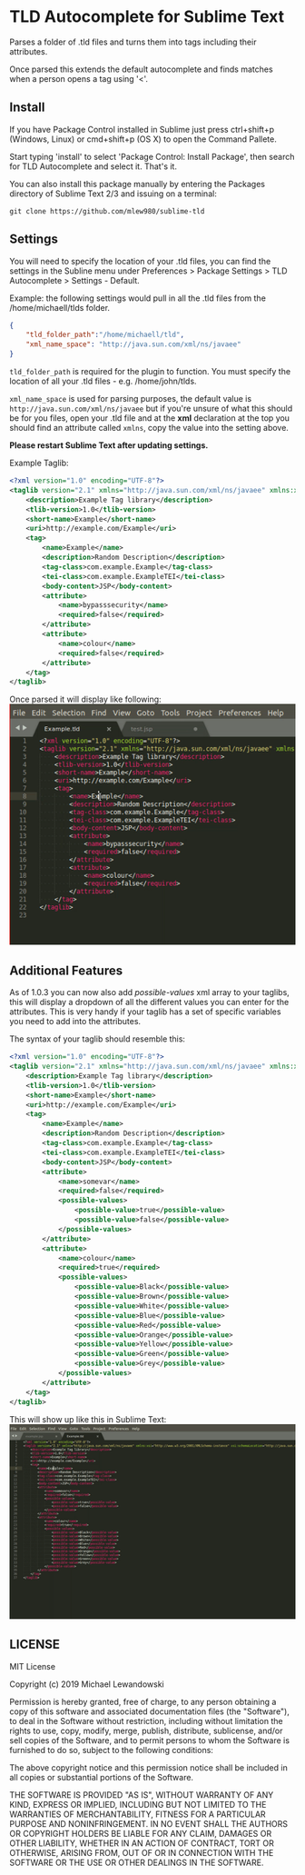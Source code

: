 TLD Autocomplete for Sublime Text
===========================================================

Parses a folder of .tld files and turns them into tags including their attributes.

Once parsed this extends the default autocomplete and finds matches when a person opens a tag using '<'.


Install
-------

If you have Package Control installed in Sublime just press ctrl+shift+p (Windows, Linux) or cmd+shift+p (OS X) to open the Command Pallete.

Start typing 'install' to select 'Package Control: Install Package', then search for TLD Autocomplete and select it. That's it.

You can also install this package manually by entering the Packages directory of Sublime Text 2/3 and issuing on a terminal:

    git clone https://github.com/mlew980/sublime-tld


Settings
--------

You will need to specify the location of your .tld files, you can find the settings in the Subline menu under Preferences > Package Settings > TLD Autocomplete > Settings - Default.

Example: the following settings would pull in all the .tld files from the /home/michaell/tlds folder.

```json
{
	"tld_folder_path":"/home/michaell/tld",
	"xml_name_space": "http://java.sun.com/xml/ns/javaee"
}
```

`tld_folder_path` is required for the plugin to function. You must specify the location of all your .tld files - e.g. /home/john/tlds.

`xml_name_space` is used for parsing purposes, the default value is `http://java.sun.com/xml/ns/javaee` but if you're unsure of what this should be for you files, open your .tld file and at the <b>xml</b> declaration at the top you should find an attribute called `xmlns`, copy the value into the setting above.

<b>Please restart Sublime Text after updating settings.</b>

Example Taglib:
```xml
<?xml version="1.0" encoding="UTF-8"?>
<taglib version="2.1" xmlns="http://java.sun.com/xml/ns/javaee" xmlns:xsi="http://www.w3.org/2001/XMLSchema-instance" xsi:schemaLocation="http://java.sun.com/xml/ns/javaee http://java.sun.com/xml/ns/javaee/web-jsptaglibrary_2_1.xsd">
    <description>Example Tag library</description>
    <tlib-version>1.0</tlib-version>
    <short-name>Example</short-name>
    <uri>http://example.com/Example</uri>
    <tag>
        <name>Example</name>
        <description>Random Description</description>
        <tag-class>com.example.Example</tag-class>
        <tei-class>com.example.ExampleTEI</tei-class>
        <body-content>JSP</body-content>
        <attribute>
            <name>bypasssecurity</name>
            <required>false</required>
        </attribute>
        <attribute>
            <name>colour</name>
            <required>false</required>
        </attribute>
    </tag>
</taglib>
```

Once parsed it will display like following:  
![](tld_plugin.gif)

Additional Features
-------

As of 1.0.3 you can now also add *possible-values* xml array to your taglibs, this will display a dropdown of all the different values you can enter for the attributes. This is very handy if your taglib has a set of specific variables you need to add into the attributes.

The syntax of your taglib should resemble this:
```xml
<?xml version="1.0" encoding="UTF-8"?>
<taglib version="2.1" xmlns="http://java.sun.com/xml/ns/javaee" xmlns:xsi="http://www.w3.org/2001/XMLSchema-instance" xsi:schemaLocation="http://java.sun.com/xml/ns/javaee http://java.sun.com/xml/ns/javaee/web-jsptaglibrary_2_1.xsd">
    <description>Example Tag library</description>
    <tlib-version>1.0</tlib-version>
    <short-name>Example</short-name>
    <uri>http://example.com/Example</uri>
    <tag>
        <name>Example</name>
        <description>Random Description</description>
        <tag-class>com.example.Example</tag-class>
        <tei-class>com.example.ExampleTEI</tei-class>
        <body-content>JSP</body-content>
        <attribute>
            <name>somevar</name>
            <required>false</required>
            <possible-values>
                <possible-value>true</possible-value>
            	<possible-value>false</possible-value>
            </possible-values>
        </attribute>
        <attribute>
            <name>colour</name>
            <required>true</required>
            <possible-values>
                <possible-value>Black</possible-value>
            	<possible-value>Brown</possible-value>
            	<possible-value>White</possible-value>
            	<possible-value>Blue</possible-value>
            	<possible-value>Red</possible-value>
            	<possible-value>Orange</possible-value>
            	<possible-value>Yellow</possible-value>
            	<possible-value>Green</possible-value>
            	<possible-value>Grey</possible-value>
            </possible-values>
        </attribute>
    </tag>
</taglib>
```

This will show up like this in Sublime Text:  
![](possible_values.gif)

LICENSE
-------

MIT License

Copyright (c) 2019 Michael Lewandowski

Permission is hereby granted, free of charge, to any person obtaining a copy
of this software and associated documentation files (the "Software"), to deal
in the Software without restriction, including without limitation the rights
to use, copy, modify, merge, publish, distribute, sublicense, and/or sell
copies of the Software, and to permit persons to whom the Software is
furnished to do so, subject to the following conditions:

The above copyright notice and this permission notice shall be included in all
copies or substantial portions of the Software.

THE SOFTWARE IS PROVIDED "AS IS", WITHOUT WARRANTY OF ANY KIND, EXPRESS OR
IMPLIED, INCLUDING BUT NOT LIMITED TO THE WARRANTIES OF MERCHANTABILITY,
FITNESS FOR A PARTICULAR PURPOSE AND NONINFRINGEMENT. IN NO EVENT SHALL THE
AUTHORS OR COPYRIGHT HOLDERS BE LIABLE FOR ANY CLAIM, DAMAGES OR OTHER
LIABILITY, WHETHER IN AN ACTION OF CONTRACT, TORT OR OTHERWISE, ARISING FROM,
OUT OF OR IN CONNECTION WITH THE SOFTWARE OR THE USE OR OTHER DEALINGS IN THE
SOFTWARE.
